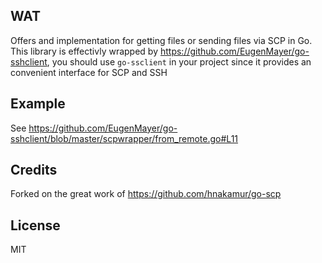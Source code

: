 ## WAT
Offers and implementation for getting files or sending files via SCP in Go.
This library is effectivly wrapped by https://github.com/EugenMayer/go-sshclient, you should use `go-ssclient` in your project since it provides an convenient
interface for SCP and SSH

## Example
See https://github.com/EugenMayer/go-sshclient/blob/master/scpwrapper/from_remote.go#L11

## Credits
Forked on the great work of https://github.com/hnakamur/go-scp

## License
MIT
